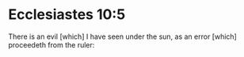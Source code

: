 # Ecclesiastes 10:5

There is an evil [which] I have seen under the sun, as an error [which] proceedeth from the ruler: